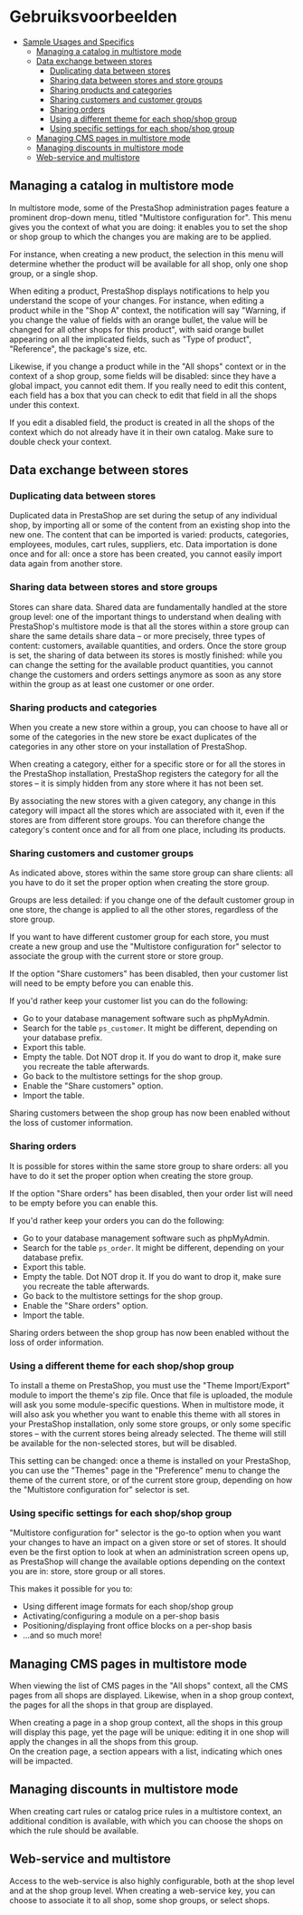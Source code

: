 # Gebruiksvoorbeelden

* [Sample Usages and Specifics](gebruiksvoorbeelden.md#Gebruiksvoorbeelden-SampleUsagesandSpecifics)
  * [Managing a catalog in multistore mode](gebruiksvoorbeelden.md#Gebruiksvoorbeelden-Managingacataloginmultistoremode)
  * [Data exchange between stores](gebruiksvoorbeelden.md#Gebruiksvoorbeelden-Dataexchangebetweenstores)
    * [Duplicating data between stores](gebruiksvoorbeelden.md#Gebruiksvoorbeelden-Duplicatingdatabetweenstores)
    * [Sharing data between stores and store groups](gebruiksvoorbeelden.md#Gebruiksvoorbeelden-Sharingdatabetweenstoresandstoregroups)
    * [Sharing products and categories](gebruiksvoorbeelden.md#Gebruiksvoorbeelden-Sharingproductsandcategories)
    * [Sharing customers and customer groups](gebruiksvoorbeelden.md#Gebruiksvoorbeelden-Sharingcustomersandcustomergroups)
    * [Sharing orders](gebruiksvoorbeelden.md#Gebruiksvoorbeelden-Sharingorders)
    * [Using a different theme for each shop/shop group](gebruiksvoorbeelden.md#Gebruiksvoorbeelden-Usingadifferentthemeforeachshop/shopgroup)
    * [Using specific settings for each shop/shop group](gebruiksvoorbeelden.md#Gebruiksvoorbeelden-Usingspecificsettingsforeachshop/shopgroup)
  * [Managing CMS pages in multistore mode](gebruiksvoorbeelden.md#Gebruiksvoorbeelden-ManagingCMSpagesinmultistoremode)
  * [Managing discounts in multistore mode](gebruiksvoorbeelden.md#Gebruiksvoorbeelden-Managingdiscountsinmultistoremode)
  * [Web-service and multistore](gebruiksvoorbeelden.md#Gebruiksvoorbeelden-Web-serviceandmultistore)

## Managing a catalog in multistore mode <a href="#gebruiksvoorbeelden-managingacataloginmultistoremode" id="gebruiksvoorbeelden-managingacataloginmultistoremode"></a>

In multistore mode, some of the PrestaShop administration pages feature a prominent drop-down menu, titled "Multistore configuration for". This menu gives you the context of what you are doing: it enables you to set the shop or shop group to which the changes you are making are to be applied.

For instance, when creating a new product, the selection in this menu will determine whether the product will be available for all shop, only one shop group, or a single shop.

When editing a product, PrestaShop displays notifications to help you understand the scope of your changes. For instance, when editing a product while in the "Shop A" context, the notification will say "Warning, if you change the value of fields with an orange bullet, the value will be changed for all other shops for this product", with said orange bullet appearing on all the implicated fields, such as "Type of product", "Reference", the package's size, etc.

Likewise, if you change a product while in the "All shops" context or in the context of a shop group, some fields will be disabled: since they have a global impact, you cannot edit them. If you really need to edit this content, each field has a box that you can check to edit that field in all the shops under this context.

If you edit a disabled field, the product is created in all the shops of the context which do not already have it in their own catalog. Make sure to double check your context.

## Data exchange between stores <a href="#gebruiksvoorbeelden-dataexchangebetweenstores" id="gebruiksvoorbeelden-dataexchangebetweenstores"></a>

### Duplicating data between stores <a href="#gebruiksvoorbeelden-duplicatingdatabetweenstores" id="gebruiksvoorbeelden-duplicatingdatabetweenstores"></a>

Duplicated data in PrestaShop are set during the setup of any individual shop, by importing all or some of the content from an existing shop into the new one. The content that can be imported is varied: products, categories, employees, modules, cart rules, suppliers, etc. Data importation is done once and for all: once a store has been created, you cannot easily import data again from another store.

### Sharing data between stores and store groups <a href="#gebruiksvoorbeelden-sharingdatabetweenstoresandstoregroups" id="gebruiksvoorbeelden-sharingdatabetweenstoresandstoregroups"></a>

Stores can share data. Shared data are fundamentally handled at the store group level: one of the important things to understand when dealing with PrestaShop's multistore mode is that all the stores within a store group can share the same details share data – or more precisely, three types of content: customers, available quantities, and orders. Once the store group is set, the sharing of data between its stores is mostly finished: while you can change the setting for the available product quantities, you cannot change the customers and orders settings anymore as soon as any store within the group as at least one customer or one order.

### Sharing products and categories <a href="#gebruiksvoorbeelden-sharingproductsandcategories" id="gebruiksvoorbeelden-sharingproductsandcategories"></a>

When you create a new store within a group, you can choose to have all or some of the categories in the new store be exact duplicates of the categories in any other store on your installation of PrestaShop.

When creating a category, either for a specific store or for all the stores in the PrestaShop installation, PrestaShop registers the category for all the stores – it is simply hidden from any store where it has not been set.

By associating the new stores with a given category, any change in this category will impact all the stores which are associated with it, even if the stores are from different store groups. You can therefore change the category's content once and for all from one place, including its products.

### Sharing customers and customer groups <a href="#gebruiksvoorbeelden-sharingcustomersandcustomergroups" id="gebruiksvoorbeelden-sharingcustomersandcustomergroups"></a>

As indicated above, stores within the same store group can share clients: all you have to do it set the proper option when creating the store group.

Groups are less detailed: if you change one of the default customer group in one store, the change is applied to all the other stores, regardless of the store group.

If you want to have different customer group for each store, you must create a new group and use the "Multistore configuration for" selector to associate the group with the current store or store group.

If the option "Share customers" has been disabled, then your customer list will need to be empty before you can enable this.

If you'd rather keep your customer list you can do the following:

* Go to your database management software such as phpMyAdmin.
* Search for the table `ps_customer`. It might be different, depending on your database prefix.
* Export this table.
* Empty the table. Dot NOT drop it. If you do want to drop it, make sure you recreate the table afterwards.
* Go back to the multistore settings for the shop group.
* Enable the "Share customers" option.
* Import the table.

Sharing customers between the shop group has now been enabled without the loss of customer information.

### Sharing orders <a href="#gebruiksvoorbeelden-sharingorders" id="gebruiksvoorbeelden-sharingorders"></a>

It is possible for stores within the same store group to share orders: all you have to do it set the proper option when creating the store group.

If the option "Share orders" has been disabled, then your order list will need to be empty before you can enable this.

If you'd rather keep your orders you can do the following:

* Go to your database management software such as phpMyAdmin.
* Search for the table `ps_order`. It might be different, depending on your database prefix.
* Export this table.
* Empty the table. Dot NOT drop it. If you do want to drop it, make sure you recreate the table afterwards.
* Go back to the multistore settings for the shop group.
* Enable the "Share orders" option.
* Import the table.

Sharing orders between the shop group has now been enabled without the loss of order information.

### Using a different theme for each shop/shop group <a href="#gebruiksvoorbeelden-usingadifferentthemeforeachshop-shopgroup" id="gebruiksvoorbeelden-usingadifferentthemeforeachshop-shopgroup"></a>

To install a theme on PrestaShop, you must use the "Theme Import/Export" module to import the theme's zip file. Once that file is uploaded, the module will ask you some module-specific questions. When in multistore mode, it will also ask you whether you want to enable this theme with all stores in your PrestaShop installation, only some store groups, or only some specific stores – with the current stores being already selected. The theme will still be available for the non-selected stores, but will be disabled.

This setting can be changed: once a theme is installed on your PrestaShop, you can use the "Themes" page in the "Preference" menu to change the theme of the current store, or of the current store group, depending on how the "Multistore configuration for" selector is set.

### Using specific settings for each shop/shop group <a href="#gebruiksvoorbeelden-usingspecificsettingsforeachshop-shopgroup" id="gebruiksvoorbeelden-usingspecificsettingsforeachshop-shopgroup"></a>

"Multistore configuration for" selector is the go-to option when you want your changes to have an impact on a given store or set of stores. It should even be the first option to look at when an administration screen opens up, as PrestaShop will change the available options depending on the context you are in: store, store group or all stores.

This makes it possible for you to:

* Using different image formats for each shop/shop group
* Activating/configuring a module on a per-shop basis
* Positioning/displaying front office blocks on a per-shop basis
* ...and so much more!

## Managing CMS pages in multistore mode <a href="#gebruiksvoorbeelden-managingcmspagesinmultistoremode" id="gebruiksvoorbeelden-managingcmspagesinmultistoremode"></a>

When viewing the list of CMS pages in the "All shops" context, all the CMS pages from all shops are displayed. Likewise, when in a shop group context, the pages for all the shops in that group are displayed.

When creating a page in a shop group context, all the shops in this group will display this page, yet the page will be unique: editing it in one shop will apply the changes in all the shops from this group.\
On the creation page, a section appears with a list, indicating which ones will be impacted.

## Managing discounts in multistore mode <a href="#gebruiksvoorbeelden-managingdiscountsinmultistoremode" id="gebruiksvoorbeelden-managingdiscountsinmultistoremode"></a>

When creating cart rules or catalog price rules in a multistore context, an additional condition is available, with which you can choose the shops on which the rule should be available.

## Web-service and multistore <a href="#gebruiksvoorbeelden-web-serviceandmultistore" id="gebruiksvoorbeelden-web-serviceandmultistore"></a>

Access to the web-service is also highly configurable, both at the shop level and at the shop group level. When creating a web-service key, you can choose to associate it to all shop, some shop groups, or select shops.
